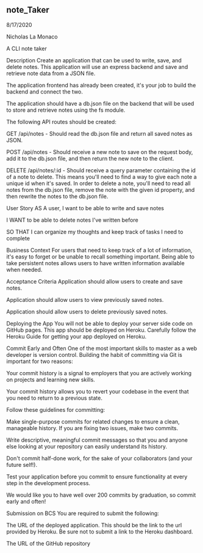 ## note_Taker

8/17/2020

Nicholas La Monaco

A CLI note taker


Description
Create an application that can be used to write, save, and delete notes. This application will use an express backend and save and retrieve note data from a JSON file.

The application frontend has already been created, it's your job to build the backend and connect the two.

The application should have a db.json file on the backend that will be used to store and retrieve notes using the fs module.

The following API routes should be created:

GET /api/notes - Should read the db.json file and return all saved notes as JSON.

POST /api/notes - Should receive a new note to save on the request body, add it to the db.json file, and then return the new note to the client.

DELETE /api/notes/:id - Should receive a query parameter containing the id of a note to delete. This means you'll need to find a way to give each note a unique id when it's saved. In order to delete a note, you'll need to read all notes from the db.json file, remove the note with the given id property, and then rewrite the notes to the db.json file.

User Story
AS A user, I want to be able to write and save notes

I WANT to be able to delete notes I've written before

SO THAT I can organize my thoughts and keep track of tasks I need to complete

Business Context
For users that need to keep track of a lot of information, it's easy to forget or be unable to recall something important. Being able to take persistent notes allows users to have written information available when needed.

Acceptance Criteria
Application should allow users to create and save notes.

Application should allow users to view previously saved notes.

Application should allow users to delete previously saved notes.

Deploying the App
You will not be able to deploy your server side code on GitHub pages. This app should be deployed on Heroku. Carefully follow the Heroku Guide for getting your app deployed on Heroku.

Commit Early and Often
One of the most important skills to master as a web developer is version control. Building the habit of committing via Git is important for two reasons:

Your commit history is a signal to employers that you are actively working on projects and learning new skills.

Your commit history allows you to revert your codebase in the event that you need to return to a previous state.

Follow these guidelines for committing:

Make single-purpose commits for related changes to ensure a clean, manageable history. If you are fixing two issues, make two commits.

Write descriptive, meaningful commit messages so that you and anyone else looking at your repository can easily understand its history.

Don't commit half-done work, for the sake of your collaborators (and your future self!).

Test your application before you commit to ensure functionality at every step in the development process.

We would like you to have well over 200 commits by graduation, so commit early and often!

Submission on BCS
You are required to submit the following:

The URL of the deployed application. This should be the link to the url provided by Heroku. Be sure not to submit a link to the Heroku dashboard.

The URL of the GitHub repository